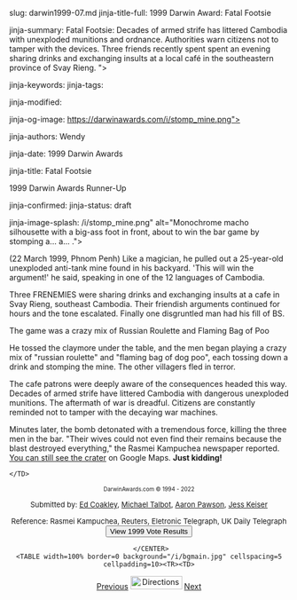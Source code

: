 slug: darwin1999-07.md
jinja-title-full: 1999 Darwin Award: Fatal Footsie

jinja-summary: Fatal Footsie: Decades of armed strife has littered Cambodia with unexploded munitions and ordnance. Authorities warn citizens not to tamper with the devices. Three friends recently spent spent an evening sharing drinks and exchanging insults at a local café in the southeastern province of Svay Rieng. ">

jinja-keywords:
jinja-tags:

jinja-modified:

jinja-og-image: https://darwinawards.com/i/stomp_mine.png">

jinja-authors: Wendy

jinja-date: 1999 Darwin Awards


jinja-title: Fatal Footsie

1999 Darwin Awards Runner-Up<BR>

jinja-confirmed:
jinja-status: draft

jinja-image-splash: /i/stomp_mine.png" alt="Monochrome
macho silhousette with a big-ass foot in front, about to win the bar game
by stomping a... a... .">

<p>(22 March 1999, Phnom Penh) Like a magician, he pulled out a 25-year-old unexploded anti-tank mine found in his
backyard. 'This will win the argument!' he said, speaking in one of the 12 languages
of Cambodia.

Three FRENEMIES were sharing drinks and exchanging insults at a cafe in Svay
Rieng, southeast Cambodia. Their friendish arguments continued for hours
and the tone escalated. Finally one disgruntled man had his fill of BS.

<span id="sidebar2">The game was a crazy mix of Russian Roulette and
Flaming Bag of Poo</span>

He tossed the claymore under the table, and
the men began playing a crazy mix of "russian roulette" and "flaming bag of
dog poo", each tossing down a drink and stomping the mine. The other
villagers fled in terror.

The cafe patrons were deeply aware of the consequences headed this
way. Decades of armed strife have littered Cambodia with dangerous
unexploded munitions. The aftermath of war is dreadful. Citizens are
constantly reminded not to tamper with the decaying war machines.<P>

Minutes later, the bomb detonated with a tremendous force, killing the
three men in the bar. "Their wives could not even find their remains
because the blast destroyed everything," the Rasmei Kampuchea newspaper
reported. <a href="https://www.google.com/maps/place/Cambodia/@12.1363981,102.7361403,1329281m/data=!3m2!1e3!4b1!4m5!3m4!1s0x310787bfd4dc3743:0xe4b7bfe089f41253!8m2!3d12.565679!4d104.990963">You
can still see the crater</a> on Google Maps. <strong>Just
kidding!</strong>

	</TD>
</TR>
<TR valign="top">
	<TD colspan="2">
	 <P>
	 <CENTER>
	 <FONT size="-7">DarwinAwards.com &copy; 1994 - 2022</FONT>
	 </CENTER>
	 <P>
	 <CENTER>
	 <FONT size="-1">Submitted by: <A href="mailto:REMOVE-edc@coakley.net">Ed Coakley</A>, <A href="mailto:REMOVE-michael.talbot@keble.ox.ac.uk">Michael Talbot</A>, <A href="mailto:REMOVE-aaron.pawson@strath.ac.uk">Aaron Pawson</A>, <A href="mailto:REMOVE- jk@epix.net">Jess Keiser</A></FONT>
	 </CENTER>
	 <P>
	 <CENTER>
	 <FONT size="-1">Reference: Rasmei Kampuchea, Reuters, Eletronic Telegraph, UK Daily Telegraph</FONT>
<!-- begin ranking block -->
	 <FORM action="/cgi/vote.pl" method="GET">
	 <INPUT type="submit" value="View 1999 Vote Results">
	 </FORM>
	 <!-- end ranking block -->

<!-- formerly email_a_friend pl -->

	 </CENTER>
	<TABLE width=100% border=0 background="/i/bgmain.jpg" cellspacing=5 cellpadding=10><TR><TD>
<CENTER>
<A href="darwin1999-06.html">Previous</A> <IMG src="/i/arrowani.gif" width="93" height="24" border="0" alt="Directions"> <A href="darwin1999-08.html">Next</A>
</CENTER>
</H2>
</CENTER>

<!--#include file=nav_1999.html -->


